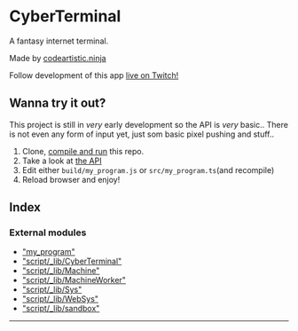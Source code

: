
CyberTerminal
=============
A fantasy internet terminal.

Made by [codeartistic.ninja](http://the.codeartistic.ninja/)

Follow development of this app [live on Twitch!](https://www.twitch.tv/codeartisticninja)

Wanna try it out?
-----------------
This project is still in _very_ early development so the API is _very_ basic.. There is not even any form of input yet, just som basic pixel pushing and stuff..

 1. Clone, [compile and run](./COMPILE.md) this repo.
 2. Take a look at [the API](./src/script/_lib/rom_api.d.ts)
 3. Edit either `build/my_program.js` or `src/my_program.ts`(and recompile)
 4. Reload browser and enjoy!



## Index

### External modules

* ["my_program"](modules/_my_program_.md)
* ["script/_lib/CyberTerminal"](modules/_script__lib_cyberterminal_.md)
* ["script/_lib/Machine"](modules/_script__lib_machine_.md)
* ["script/_lib/MachineWorker"](modules/_script__lib_machineworker_.md)
* ["script/_lib/Sys"](modules/_script__lib_sys_.md)
* ["script/_lib/WebSys"](modules/_script__lib_websys_.md)
* ["script/_lib/sandbox"](modules/_script__lib_sandbox_.md)



---
